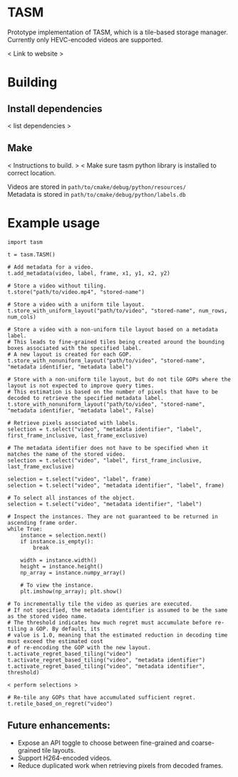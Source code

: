# TASM

Prototype implementation of TASM, which is a tile-based storage manager.
Currently only HEVC-encoded videos are supported.

< Link to website >

# Building

## Install dependencies
< list dependencies >

## Make
< Instructions to build. >
< Make sure tasm python library is installed to correct location.

Videos are stored in `path/to/cmake/debug/python/resources/`  
Metadata is stored in `path/to/cmake/debug/python/labels.db`

# Example usage

```
import tasm

t = tasm.TASM()

# Add metadata for a video.
t.add_metadata(video, label, frame, x1, y1, x2, y2)

# Store a video without tiling.
t.store("path/to/video.mp4", "stored-name")

# Store a video with a uniform tile layout.
t.store_with_uniform_layout("path/to/video", "stored-name", num_rows, num_cols)

# Store a video with a non-uniform tile layout based on a metadata label.
# This leads to fine-grained tiles being created around the bounding boxes associated with the specified label.
# A new layout is created for each GOP. 
t.store_with_nonuniform_layout("path/to/video", "stored-name", "metadata identifier, "metadata label")

# Store with a non-uniform tile layout, but do not tile GOPs where the layout is not expected to improve query times.
# This estimation is based on the number of pixels that have to be decoded to retrieve the specified metadata label.
t.store_with_nonuniform_layout("path/to/video", "stored-name", "metadata identifier, "metadata label", False)

# Retrieve pixels associated with labels.
selection = t.select("video", "metadata identifier", "label", first_frame_inclusive, last_frame_exclusive)

# The metadata identifier does not have to be specified when it matches the name of the stored video.
selection = t.select("video", "label", first_frame_inclusive, last_frame_exclusive)

selection = t.select("video", "label", frame)
selection = t.select("video", "metadata identifier", "label", frame)

# To select all instances of the object.
selection = t.select("video", "metadata identifier", "label")

# Inspect the instances. They are not guaranteed to be returned in ascending frame order.
while True:
    instance = selection.next()
    if instance.is_empty():
        break

    width = instance.width()
    height = instance.height()
    np_array = instance.numpy_array()

    # To view the instance.
    plt.imshow(np_array); plt.show()

# To incrementally tile the video as queries are executed.
# If not specified, the metadata identifier is assumed to be the same as the stored video name.
# The threshold indicates how much regret must accumulate before re-tiling a GOP. By default, its
# value is 1.0, meaning that the estimated reduction in decoding time must exceed the estimated cost
# of re-encoding the GOP with the new layout.
t.activate_regret_based_tiling("video")
t.activate_regret_based_tiling("video", "metadata identifier")
t.activate_regret_based_tiling("video", "metadata identifier", threshold)
    
< perform selections >

# Re-tile any GOPs that have accumulated sufficient regret.
t.retile_based_on_regret("video")

```

## Future enhancements:
- Expose an API toggle to choose between fine-grained and coarse-grained tile layouts.
- Support H264-encoded videos.
- Reduce duplicated work when retrieving pixels from decoded frames.
